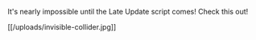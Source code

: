 It's nearly impossible until the Late Update script comes! Check this out!

[[/uploads/invisible-collider.jpg]]
